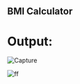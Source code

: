 ## BMI Calculator

# Output:


![Capture](https://github.com/Shaiful191/BMICalculator/assets/118191679/3d3b975e-a1c4-42fe-9872-7ba975773e70)

![ff](https://github.com/Shaiful191/BMICalculator/assets/118191679/412c2437-a40c-4eb4-b132-4ac77f587aa5)
